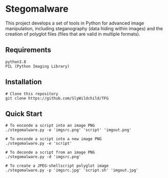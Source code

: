 # Stegomalware

This project develops a set of tools in Python for advanced image manipulation, including steganography (data hiding within images) and the creation of polyglot files (files that are valid in multiple formats).

## Requirements
    python3.8
    PIL (Python Imaging Library)

## Installation

    # Clone this repository
    git clone https://github.com/SlyWildchild/TFG

## Quick Start

    # To enconde a script into an image PNG
    ./stegomalware.py -e 'imgsrc.png' 'script' 'imgout.png'

    # To enconde a script into a new image PNG
    ./stegomalware.py -e 'script'

    # To deconde a script from an image PNG
    ./stegomalware.py -d 'imgsrc.png'

    # To create a JPEG-shellscript polyglot image
    ./stegomalware.py -p 'imgsrc.jpg' 'script.sh' 'imgout.jpg'
